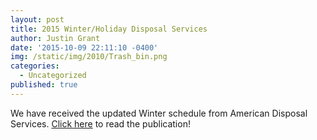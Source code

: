 ```yaml
---
layout: post
title: 2015 Winter/Holiday Disposal Services
author: Justin Grant
date: '2015-10-09 22:11:10 -0400'
img: /static/img/2010/Trash_bin.png
categories:
  - Uncategorized
published: true
---
```


We have received the updated Winter schedule from American Disposal Services. 
[Click here](/static//files/2015-holiday_disposal_notice.pdf) to read the publication! 

